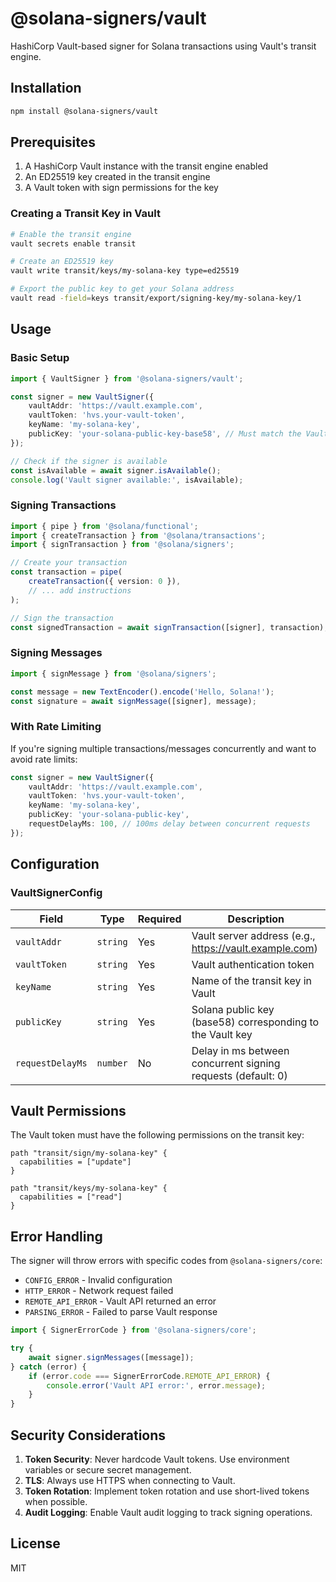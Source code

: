 # @solana-signers/vault

HashiCorp Vault-based signer for Solana transactions using Vault's transit engine.

## Installation

```bash
npm install @solana-signers/vault
```

## Prerequisites

1. A HashiCorp Vault instance with the transit engine enabled
2. An ED25519 key created in the transit engine
3. A Vault token with sign permissions for the key

### Creating a Transit Key in Vault

```bash
# Enable the transit engine
vault secrets enable transit

# Create an ED25519 key
vault write transit/keys/my-solana-key type=ed25519

# Export the public key to get your Solana address
vault read -field=keys transit/export/signing-key/my-solana-key/1
```

## Usage

### Basic Setup

```typescript
import { VaultSigner } from '@solana-signers/vault';

const signer = new VaultSigner({
    vaultAddr: 'https://vault.example.com',
    vaultToken: 'hvs.your-vault-token',
    keyName: 'my-solana-key',
    publicKey: 'your-solana-public-key-base58', // Must match the Vault key
});

// Check if the signer is available
const isAvailable = await signer.isAvailable();
console.log('Vault signer available:', isAvailable);
```

### Signing Transactions

```typescript
import { pipe } from '@solana/functional';
import { createTransaction } from '@solana/transactions';
import { signTransaction } from '@solana/signers';

// Create your transaction
const transaction = pipe(
    createTransaction({ version: 0 }),
    // ... add instructions
);

// Sign the transaction
const signedTransaction = await signTransaction([signer], transaction);
```

### Signing Messages

```typescript
import { signMessage } from '@solana/signers';

const message = new TextEncoder().encode('Hello, Solana!');
const signature = await signMessage([signer], message);
```

### With Rate Limiting

If you're signing multiple transactions/messages concurrently and want to avoid rate limits:

```typescript
const signer = new VaultSigner({
    vaultAddr: 'https://vault.example.com',
    vaultToken: 'hvs.your-vault-token',
    keyName: 'my-solana-key',
    publicKey: 'your-solana-public-key',
    requestDelayMs: 100, // 100ms delay between concurrent requests
});
```

## Configuration

### VaultSignerConfig

| Field | Type | Required | Description |
|-------|------|----------|-------------|
| `vaultAddr` | `string` | Yes | Vault server address (e.g., https://vault.example.com) |
| `vaultToken` | `string` | Yes | Vault authentication token |
| `keyName` | `string` | Yes | Name of the transit key in Vault |
| `publicKey` | `string` | Yes | Solana public key (base58) corresponding to the Vault key |
| `requestDelayMs` | `number` | No | Delay in ms between concurrent signing requests (default: 0) |

## Vault Permissions

The Vault token must have the following permissions on the transit key:

```hcl
path "transit/sign/my-solana-key" {
  capabilities = ["update"]
}

path "transit/keys/my-solana-key" {
  capabilities = ["read"]
}
```

## Error Handling

The signer will throw errors with specific codes from `@solana-signers/core`:

- `CONFIG_ERROR` - Invalid configuration
- `HTTP_ERROR` - Network request failed
- `REMOTE_API_ERROR` - Vault API returned an error
- `PARSING_ERROR` - Failed to parse Vault response

```typescript
import { SignerErrorCode } from '@solana-signers/core';

try {
    await signer.signMessages([message]);
} catch (error) {
    if (error.code === SignerErrorCode.REMOTE_API_ERROR) {
        console.error('Vault API error:', error.message);
    }
}
```

## Security Considerations

1. **Token Security**: Never hardcode Vault tokens. Use environment variables or secure secret management.
2. **TLS**: Always use HTTPS when connecting to Vault.
3. **Token Rotation**: Implement token rotation and use short-lived tokens when possible.
4. **Audit Logging**: Enable Vault audit logging to track signing operations.

## License

MIT